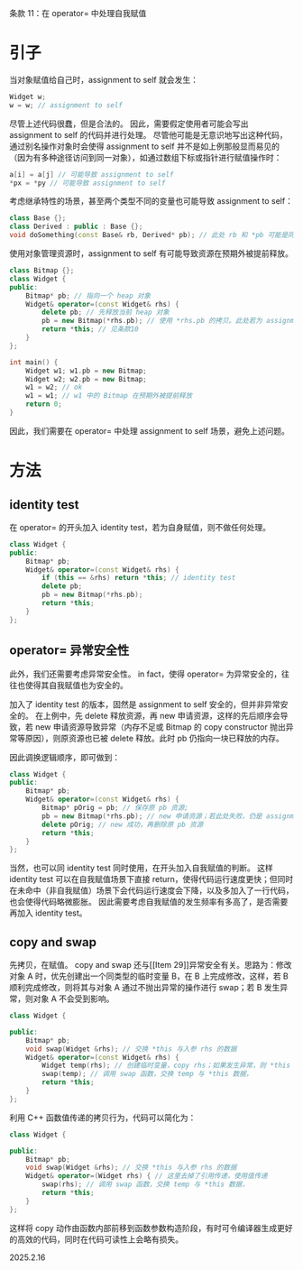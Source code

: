 条款 11：在 operator= 中处理自我赋值

# 引子
当对象赋值给自己时，assignment to self 就会发生：
~~~cpp
Widget w;
w = w; // assignment to self
~~~
尽管上述代码很蠢，但是合法的。
因此，需要假定使用者可能会写出 assignment to self 的代码并进行处理。
尽管他可能是无意识地写出这种代码，通过别名操作对象时会使得 assignment to self 并不是如上例那般显而易见的（因为有多种途径访问到同一对象），如通过数组下标或指针进行赋值操作时：
~~~cpp
a[i] = a[j] // 可能导致 assignment to self
*px = *py // 可能导致 assignment to self
~~~
考虑继承特性的场景，甚至两个类型不同的变量也可能导致 assignment to self：
~~~cpp
class Base {};
class Derived : public : Base {};
void doSomething(const Base& rb, Derived* pb); // 此处 rb 和 *pb 可能是同一个对象
~~~
使用对象管理资源时，assignment to self 有可能导致资源在预期外被提前释放。
~~~cpp
class Bitmap {};
class Widget {
public:
    Bitmap* pb; // 指向一个 heap 对象
	Widget& operator=(const Widget& rhs) {
        delete pb; // 先释放当前 heap 对象
        pb = new Bitmap(*rhs.pb); // 使用 *rhs.pb 的拷贝。此处若为 assignment to self 时，rhs.pb 指向的 Bitmap 对象在上一行代码已释放
        return *this; // 见条款10
	}
};

int main() {
    Widget w1; w1.pb = new Bitmap;
    Widget w2; w2.pb = new Bitmap;
    w1 = w2; // ok
    w1 = w1; // w1 中的 Bitmap 在预期外被提前释放
    return 0;
}
~~~
因此，我们需要在 operator= 中处理 assignment to self 场景，避免上述问题。
# 方法

## identity test
在 operator= 的开头加入 identity test，若为自身赋值，则不做任何处理。
~~~cpp
class Widget {
public:
    Bitmap* pb;
	Widget& operator=(const Widget& rhs) {
    	if (this == &rhs) return *this; // identity test
        delete pb; 
        pb = new Bitmap(*rhs.pb);
        return *this;
	}
};
~~~
## operator= 异常安全性
此外，我们还需要考虑异常安全性。
in fact，使得 operator= 为异常安全的，往往也使得其自我赋值也为安全的。

加入了 identity test 的版本，固然是 assignment to self 安全的，但并非异常安全的。
在上例中，先 delete 释放资源，再 new 申请资源，这样的先后顺序会导致，若 new 申请资源导致异常（内存不足或 Bitmap 的 copy constructor 抛出异常等原因），则原资源也已被 delete 释放。此时 pb 仍指向一块已释放的内存。

因此调换逻辑顺序，即可做到：
~~~cpp
class Widget {
public:
    Bitmap* pb;
	Widget& operator=(const Widget& rhs) {
        Bitmap* pOrig = pb; // 保存原 pb 资源;
        pb = new Bitmap(*rhs.pb); // new 申请资源；若此处失败，仍是 assignment to self 安全的
        delete pOrig; // new 成功，再删除原 pb 资源
        return *this;
	}
};
~~~

当然，也可以同 identity test 同时使用，在开头加入自我赋值的判断。
这样 identity test 可以在自我赋值场景下直接 return，使得代码运行速度更快；但同时在未命中（非自我赋值）场景下会代码运行速度会下降，以及多加入了一行代码，也会使得代码略微膨胀。
因此需要考虑自我赋值的发生频率有多高了，是否需要再加入 identity test。
## copy and swap
先拷贝，在赋值。
copy and swap 还与[[Item 29]]异常安全有关。思路为：修改对象 A 时，优先创建出一个同类型的临时变量 B，在 B 上完成修改，这样，若 B 顺利完成修改，则将其与对象 A 通过不抛出异常的操作进行 swap；若 B 发生异常，则对象 A 不会受到影响。

~~~cpp
class Widget {

public:
    Bitmap* pb;
    void swap(Widget &rhs); // 交换 *this 与入参 rhs 的数据
	Widget& operator=(const Widget& rhs) {
        Widget temp(rhs); // 创建临时变量，copy rhs；如果发生异常，则 *this 数据未改变，不受影响。
        swap(temp); // 调用 swap 函数，交换 temp 与 *this 数据，
        return *this;
	}
};
~~~

利用 C++ 函数值传递的拷贝行为，代码可以简化为：
~~~cpp
class Widget {

public:
    Bitmap* pb;
    void swap(Widget &rhs); // 交换 *this 与入参 rhs 的数据
	Widget& operator=(Widget rhs) { // 这里去掉了引用传递，使用值传递
        swap(rhs); // 调用 swap 函数，交换 temp 与 *this 数据，
        return *this;
	}
};
~~~
这样将 copy 动作由函数内部前移到函数参数构造阶段，有时可令编译器生成更好的高效的代码，同时在代码可读性上会略有损失。

2025.2.16